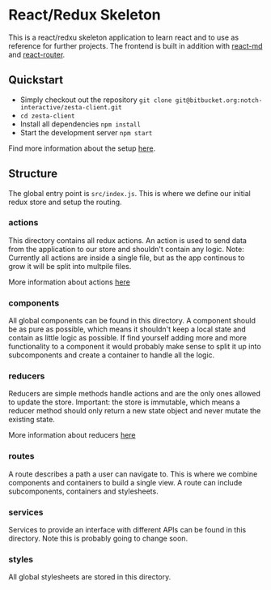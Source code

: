 # React/Redux Skeleton

This is a react/redxu skeleton application to learn react and to use as reference for further projects. The frontend is built in addition with 
[react-md](https://react-md.mlaursen.com/) and [react-router](https://reacttraining.com/react-router/).

## Quickstart

* Simply checkout out the repository  `git clone git@bitbucket.org:notch-interactive/zesta-client.git`
* `cd zesta-client`
* Install all dependencies `npm install`
* Start the development server `npm start` 

Find more information about the setup [here](/REACT_README.md).

## Structure
The global entry point is `src/index.js`. This is where we define our initial redux store and setup the routing.

### actions
This directory contains all redux actions. An action is used to send data from the application to our store and shouldn't
contain any logic.
Note: Currently all actions are inside a single file, but as the app continous to grow it will be split into multpile files.

More information about actions [here](http://redux.js.org/docs/basics/Actions.html)

### components
All global components can be found in this directory. A component should be as pure as possible, which means it shouldn't 
keep a local state and contain as little logic as possible. If find yourself adding more and more functionality to a component
it would probably make sense to split it up into subcomponents and create a container to handle all the logic.
 
### reducers
Reducers are simple methods handle actions and are the only ones allowed to update the store. Important: the store is
immutable, which means a reducer method should only return a new state object and never mutate the existing state.

More information about reducers [here](http://redux.js.org/docs/basics/Reducers.html)

### routes
A route describes a path a user can navigate to. This is where we combine components and containers to build a single view.
A route can include subcomponents, containers and stylesheets.

### services
Services to provide an interface with different APIs can be found in this directory. Note this is probably going to change soon.

### styles
All global stylesheets are stored in this directory.
